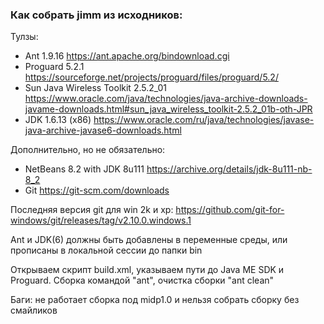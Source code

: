 ### Как собрать jimm из исходников:


Тулзы:
- Ant 1.9.16
https://ant.apache.org/bindownload.cgi 
- Proguard 5.2.1
https://sourceforge.net/projects/proguard/files/proguard/5.2/
- Sun Java Wireless Toolkit 2.5.2_01
https://www.oracle.com/java/technologies/java-archive-downloads-javame-downloads.html#sun_java_wireless_toolkit-2.5.2_01b-oth-JPR
- JDK 1.6.13 (x86) 
https://www.oracle.com/ru/java/technologies/javase-java-archive-javase6-downloads.html

Дополнительно, но не обязательно:
- NetBeans 8.2 with JDK 8u111
https://archive.org/details/jdk-8u111-nb-8_2
- Git
https://git-scm.com/downloads

Последняя версия git для win 2k и xp:
https://github.com/git-for-windows/git/releases/tag/v2.10.0.windows.1

Ant и JDK(6) должны быть добавлены в переменные среды, или прописаны в локальной сессии до папки bin

Открываем скрипт build.xml, указываем пути до Java ME SDK и Proguard.
Сборка командой "ant", очистка сборки "ant clean"

Баги: не работает сборка под midp1.0 и нельзя собрать сборку без смайликов
